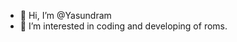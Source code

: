 - 👋 Hi, I’m @Yasundram
- 👀 I’m interested in coding and developing of roms.

<!---
Yasundram/Yasundram is a ✨ special ✨ repository because its `README.md` (this file) appears on your GitHub profile.
You can click the Preview link to take a look at your changes.
--->
